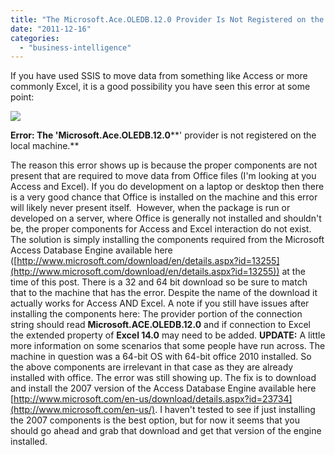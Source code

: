 ```yaml
---
title: "The Microsoft.Ace.OLEDB.12.0 Provider Is Not Registered on the Local Machine"
date: "2011-12-16"
categories: 
  - "business-intelligence"
---
```


If you have used SSIS to move data from something like Access or more commonly Excel, it is a good possibility you have seen this error at some point:

![](https://images.bradleyschacht.com/wp-content/uploads/2011/12/aceoledbprovidermissing.png)

**Error: The 'Microsoft.Ace.OLEDB.12.0****' provider is not registered on the local machine.**

The reason this error shows up is because the proper components are not present that are required to move data from Office files (I'm looking at you Access and Excel). If you do development on a laptop or desktop then there is a very good chance that Office is installed on the machine and this error will likely never present itself.  However, when the package is run or developed on a server, where Office is generally not installed and shouldn't be, the proper components for Access and Excel interaction do not exist. The solution is simply installing the components required from the Microsoft Access Database Engine available here ([http://www.microsoft.com/download/en/details.aspx?id=13255](http://www.microsoft.com/download/en/details.aspx?id=13255)) at the time of this post. There is a 32 and 64 bit download so be sure to match that to the machine that has the error. Despite the name of the download it actually works for Access AND Excel. A note if you still have issues after installing the components here: The provider portion of the connection string should read **Microsoft.ACE.OLEDB.12.0** and if connection to Excel the extended property of **Excel 14.0** may need to be added. **UPDATE:** A little more information on some scenarios that some people have run across. The machine in question was a 64-bit OS with 64-bit office 2010 installed. So the above components are irrelevant in that case as they are already installed with office. The error was still showing up. The fix is to download and install the 2007 version of the Access Database Engine available here [http://www.microsoft.com/en-us/download/details.aspx?id=23734](http://www.microsoft.com/en-us/). I haven't tested to see if just installing the 2007 components is the best option, but for now it seems that you should go ahead and grab that download and get that version of the engine installed.
